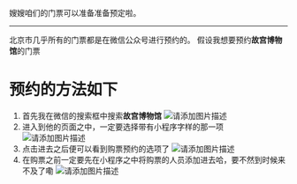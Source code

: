 嫂嫂咱们的门票可以准备准备预定啦。

---
北京市几乎所有的门票都是在微信公众号进行预约的。
假设我想要预约**故宫博物馆**的门票
# 预约的方法如下
1. 首先我在微信的搜索框中搜索**故宫博物馆**
![请添加图片描述](https://i-blog.csdnimg.cn/direct/f5b3e00cb7624137bb989ea16bb7a7e6.png)
2. 进入到他的页面之中，一定要选择带有小程序字样的那一项
![请添加图片描述](https://i-blog.csdnimg.cn/direct/57fc4eea1c1b478db796b832127b2a6a.png)
3. 点击进去之后便可以看到购票预约的选项了
![请添加图片描述](https://i-blog.csdnimg.cn/direct/244232d65be342bfa2cc6d347493dc2e.png)
4. 在购票之前一定要先在小程序之中将购票的人员添加进去哈，要不然到时候来不及了嘞
![请添加图片描述](https://i-blog.csdnimg.cn/direct/c8170371a259418fbda9f985fe0fc379.png)